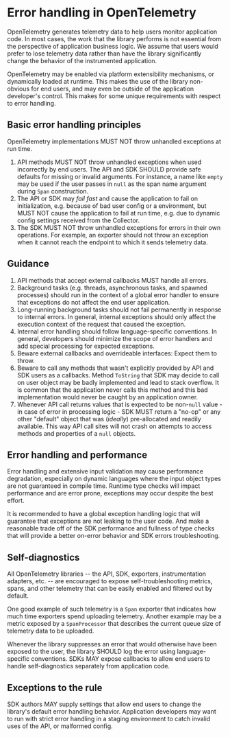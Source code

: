# Error handling in OpenTelemetry

OpenTelemetry generates telemetry data to help users monitor application code.
In most cases, the work that the library performs is not essential from the perspective of application business logic.
We assume that users would prefer to lose telemetry data rather than have the library significantly change the behavior of the instrumented application.

OpenTelemetry may be enabled via platform extensibility mechanisms, or dynamically loaded at runtime.
This makes the use of the library non-obvious for end users, and may even be outside of the application developer's control.
This makes for some unique requirements with respect to error handling.

## Basic error handling principles

OpenTelemetry implementations MUST NOT throw unhandled exceptions at run time.

1. API methods MUST NOT throw unhandled exceptions when used incorrectly by end users.
   The API and SDK SHOULD provide safe defaults for missing or invalid arguments.
   For instance, a name like `empty` may be used if the user passes in `null` as the span name argument during `Span` construction.
2. The API or SDK may _fail fast_ and cause the application to fail on initialization, e.g. because of bad user config or a environment, but MUST NOT cause the application to fail at run time, e.g. due to dynamic config settings received from the Collector.
3. The SDK MUST NOT throw unhandled exceptions for errors in their own operations.
   For example, an exporter should not throw an exception when it cannot reach the endpoint to which it sends telemetry data.

## Guidance

1. API methods that accept external callbacks MUST handle all errors.
2. Background tasks (e.g. threads, asynchronous tasks, and spawned processes) should run in the context of a global error handler to ensure that exceptions do not affect the end user application.
3. Long-running background tasks should not fail permanently in response to internal errors.
   In general, internal exceptions should only affect the execution context of the request that caused the exception.
4. Internal error handling should follow language-specific conventions.
   In general, developers should minimize the scope of error handlers and add special processing for expected exceptions.
5. Beware external callbacks and overrideable interfaces: Expect them to throw.
6. Beware to call any methods that wasn't explicitly provided by API and SDK users as a callbacks.
   Method `ToString` that SDK may decide to call on user object may be badly implemented and lead to stack overflow.
   It is common that the application never calls this method and this bad implementation would never be caught by an application owner.
7. Whenever API call returns values that is expected to be non-`null` value - in case of error in processing logic - SDK MUST return a "no-op" or any other "default" object that was (_ideally_) pre-allocated and readily available.
   This way API call sites will not crash on attempts to access methods and properties of a `null` objects.

## Error handling and performance

Error handling and extensive input validation may cause performance degradation, especially on dynamic languages where the input object types are not guaranteed in compile time.
Runtime type checks will impact performance and are error prone, exceptions may occur despite the best effort.

It is recommended to have a global exception handling logic that will guarantee that exceptions are not leaking to the user code.
And make a reasonable trade off of the SDK performance and fullness of type checks that will provide a better on-error behavior and SDK errors troubleshooting.

## Self-diagnostics

All OpenTelemetry libraries -- the API, SDK, exporters, instrumentation adapters, etc. -- are encouraged to expose self-troubleshooting metrics, spans, and other telemetry that can be easily enabled and filtered out by default.

One good example of such telemetry is a `Span` exporter that indicates how much time exporters spend uploading telemetry.
Another example may be a metric exposed by a `SpanProcessor` that describes the current queue size of telemetry data to be uploaded.

Whenever the library suppresses an error that would otherwise have been exposed to the user, the library SHOULD log the error using language-specific conventions.
SDKs MAY expose callbacks to allow end users to handle self-diagnostics separately from application code.

## Exceptions to the rule

SDK authors MAY supply settings that allow end users to change the library's default error handling behavior.
Application developers may want to run with strict error handling in a staging environment to catch invalid uses of the API, or malformed config.
